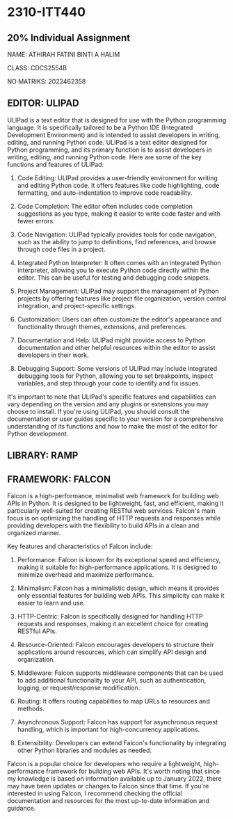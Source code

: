 # 2310-ITT440
## 20% Individual Assignment

NAME: ATHIRAH FATINI BINTI A HALIM

CLASS: CDCS2554B

NO MATRIKS: 2022462358

## EDITOR: ULIPAD

ULIPad is a text editor that is designed for use with the Python programming language. It is specifically tailored to be a Python IDE (Integrated Development Environment) and is intended to assist developers in writing, editing, and running Python code. ULIPad is a text editor designed for Python programming, and its primary function is to assist developers in writing, editing, and running Python code. Here are some of the key functions and features of ULIPad:

1. Code Editing: ULIPad provides a user-friendly environment for writing and editing Python code. It offers features like code highlighting, code formatting, and auto-indentation to improve code readability.

2. Code Completion: The editor often includes code completion suggestions as you type, making it easier to write code faster and with fewer errors.

3. Code Navigation: ULIPad typically provides tools for code navigation, such as the ability to jump to definitions, find references, and browse through code files in a project.

4. Integrated Python Interpreter: It often comes with an integrated Python interpreter, allowing you to execute Python code directly within the editor. This can be useful for testing and debugging code snippets.

5. Project Management: ULIPad may support the management of Python projects by offering features like project file organization, version control integration, and project-specific settings.

6. Customization: Users can often customize the editor's appearance and functionality through themes, extensions, and preferences.

7. Documentation and Help: ULIPad might provide access to Python documentation and other helpful resources within the editor to assist developers in their work.

8. Debugging Support: Some versions of ULIPad may include integrated debugging tools for Python, allowing you to set breakpoints, inspect variables, and step through your code to identify and fix issues.

It's important to note that ULIPad's specific features and capabilities can vary depending on the version and any plugins or extensions you may choose to install. If you're using ULIPad, you should consult the documentation or user guides specific to your version for a comprehensive understanding of its functions and how to make the most of the editor for Python development.

## LIBRARY: RAMP



## FRAMEWORK: FALCON

Falcon is a high-performance, minimalist web framework for building web APIs in Python. It is designed to be lightweight, fast, and efficient, making it particularly well-suited for creating RESTful web services. Falcon's main focus is on optimizing the handling of HTTP requests and responses while providing developers with the flexibility to build APIs in a clean and organized manner.

Key features and characteristics of Falcon include:

1. Performance: Falcon is known for its exceptional speed and efficiency, making it suitable for high-performance applications. It is designed to minimize overhead and maximize performance.

2. Minimalism: Falcon has a minimalistic design, which means it provides only essential features for building web APIs. This simplicity can make it easier to learn and use.

3. HTTP-Centric: Falcon is specifically designed for handling HTTP requests and responses, making it an excellent choice for creating RESTful APIs.

4. Resource-Oriented: Falcon encourages developers to structure their applications around resources, which can simplify API design and organization.

5. Middleware: Falcon supports middleware components that can be used to add additional functionality to your API, such as authentication, logging, or request/response modification.

6. Routing: It offers routing capabilities to map URLs to resources and methods.

7. Asynchronous Support: Falcon has support for asynchronous request handling, which is important for high-concurrency applications.

8. Extensibility: Developers can extend Falcon's functionality by integrating other Python libraries and modules as needed.

Falcon is a popular choice for developers who require a lightweight, high-performance framework for building web APIs. It's worth noting that since my knowledge is based on information available up to January 2022, there may have been updates or changes to Falcon since that time. If you're interested in using Falcon, I recommend checking the official documentation and resources for the most up-to-date information and guidance.





